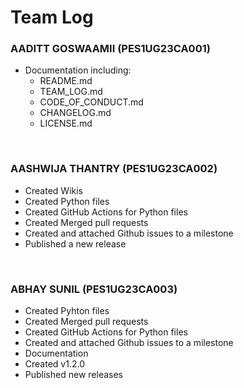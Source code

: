 # Team Log
### AADITT GOSWAAMII (PES1UG23CA001)
  - Documentation including:
      - README.md
      - TEAM_LOG.md
      - CODE_OF_CONDUCT.md
      - CHANGELOG.md
      - LICENSE.md

<br>

### AASHWIJA THANTRY (PES1UG23CA002)
  - Created Wikis
  - Created Python files
  - Created GitHub Actions for Python files
  - Created Merged pull requests
  - Created and attached Github issues to a milestone
  - Published a new release
    

<br>
  
### ABHAY SUNIL (PES1UG23CA003)
  - Created Pyhton files
  - Created Merged pull requests
  - Created GitHub Actions for Python files
  - Created and attached Github issues to a milestone
  - Documentation
  - Created v1.2.0
  - Published new releases
